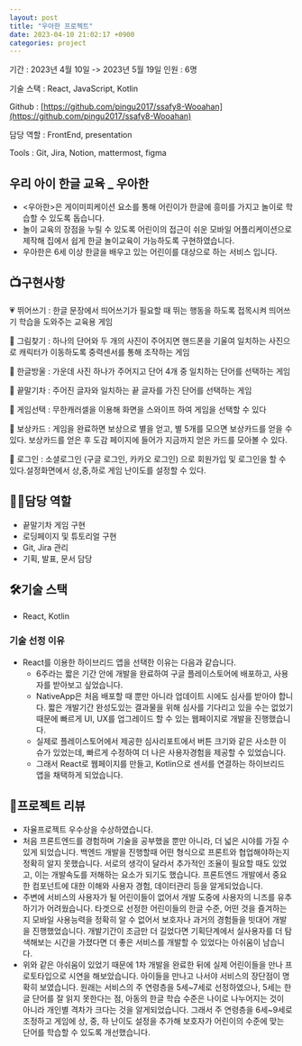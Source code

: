 ```yaml
---
layout: post
title: "우아한 프로젝트"
date: 2023-04-10 21:02:17 +0900
categories: project
---
```


기간 : 2023년 4월 10일 -> 2023년 5월 19일 인원 : 6명

기술 스택 : React, JavaScript, Kotlin

Github : [https://github.com/pingu2017/ssafy8-Wooahan](https://github.com/pingu2017/ssafy8-Wooahan)

담당 역할 : FrontEnd, presentation

Tools : Git, Jira, Notion, mattermost, figma

## 우리 아이 한글 교육 \_ 우아한

- <우아한>은 게이미피케이션 요소를 통해 어린이가 한글에 흥미를 가지고 놀이로 학습할 수 있도록 돕습니다.
- 놀이 교육의 장점을 누릴 수 있도록 어린이의 접근이 쉬운 모바일 어플리케이션으로 제작해 집에서 쉽게 한글 놀이교육이 가능하도록 구현하였습니다.
- 우아한은 6세 이상 한글을 배우고 있는 어린이를 대상으로 하는 서비스 입니다.

## 📺구현사항

💗 뛰어쓰기 : 한글 문장에서 띄어쓰기가 필요할 때 뛰는 행동을 하도록 접목시켜 띄어쓰기 학습을 도와주는 교육용 게임

🧡 그림찾기 : 하나의 단어와 두 개의 사진이 주어지면 핸드폰을 기울여 일치하는 사진으로 캐릭터가 이동하도록 중력센서를 통해 조작하는 게임

💛 한글방울 : 가운데 사진 하나가 주어지고 단어 4개 중 일치하는 단어를 선택하는 게임

💚 끝말기차 : 주어진 글자와 일치하는 끝 글자를 가진 단어를 선택하는 게임

💙 게임선택 : 무한캐러셀을 이용해 화면을 스와이프 하여 게임을 선택할 수 있다

💜 보상카드 : 게임을 완료하면 보상으로 별을 얻고, 별 5개를 모으면 보상카드를 얻을 수 있다. 보상카드를 얻은 후 도감 페이지에 들어가 지금까지 얻은 카드를 모아볼 수 있다.

🤎 로그인 : 소셜로그인 (구글 로그인, 카카오 로그인) 으로 회원가입 및 로그인을 할 수 있다.설정화면에서 상,중,하로 게임 난이도를 설정할 수 있다.

## 👩‍💻**담당 역할**

- 끝말기차 게임 구현
- 로딩페이지 및 튜토리얼 구현
- Git, Jira 관리
- 기획, 발표, 문서 담당

## 🛠️**기술 스택**

- React, Kotlin

### **기술 선정 이유**

- React를 이용한 하이브리드 앱을 선택한 이유는 다음과 같습니다.
  - 6주라는 짧은 기간 안에 개발을 완료하여 구글 플레이스토어에 배포하고, 사용자를 받아보고 싶었습니다.
  - NativeApp은 처음 배포할 때 뿐만 아니라 업데이트 시에도 심사를 받아야 합니다. 짧은 개발기간 완성도있는 결과물을 위해 심사를 기다리고 있을 수는 없었기 때문에 빠르게 UI, UX를 업그레이드 할 수 있는 웹페이지로 개발을 진행했습니다.
  - 실제로 플레이스토어에서 제공한 심사리포트에서 버튼 크기와 같은 사소한 이슈가 있었는데, 빠르게 수정하여 더 나은 사용자경험을 제공할 수 있었습니다.
  - 그래서 React로 웹페이지를 만들고, Kotlin으로 센서를 연결하는 하이브리드 앱을 채택하게 되었습니다.

## 💌**프로젝트 리뷰**

- 자율프로젝트 우수상을 수상하였습니다.
- 처음 프론트엔드를 경험하며 기술을 공부했을 뿐만 아니라, 더 넓은 시야를 가질 수 있게 되었습니다. 백엔드 개발을 진행할때 어떤 형식으로 프론트와 협업해야하는지 정확히 알지 못했습니다. 서로의 생각이 달라서 추가적인 조율이 필요할 때도 있었고, 이는 개발속도를 저해하는 요소가 되기도 했습니다. 프론트엔드 개발에서 중요한 컴포넌트에 대한 이해와 사용자 경험, 데이터관리 등을 알게되었습니다.
- 주변에 서비스의 사용자가 될 어린이들이 없어서 개발 도중에 사용자의 니즈를 유추하기가 어려웠습니다. 타겟으로 선정한 어린이들의 한글 수준, 어떤 것을 즐겨하는지 모바일 사용능력을 정확히 알 수 없어서 보호자나 과거의 경험들을 빗대어 개발을 진행했었습니다. 개발기간이 조금만 더 길었다면 기획단계에서 실사용자를 더 탐색해보는 시간을 가졌다면 더 좋은 서비스를 개발할 수 있었다는 아쉬움이 남습니다.
- 위와 같은 아쉬움이 있었기 때문에 1차 개발을 완료한 뒤에 실제 어린이들을 만나 프로토타입으로 시연을 해보았습니다. 아이들을 만나고 나서야 서비스의 장단점이 명확히 보였습니다. 원래는 서비스의 주 연령층을 5세~7세로 선정하였으나, 5세는 한글 단어를 잘 읽지 못한다는 점, 아동의 한글 학습 수준은 나이로 나누어지는 것이 아니라 개인별 격차가 크다는 것을 알게되었습니다. 그래서 주 연령층을 6세~9세로 조정하고 게임에 상, 중, 하 난이도 설정을 추가해 보호자가 어린이의 수준에 맞는 단어를 학습할 수 있도록 개선했습니다.
